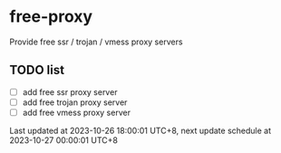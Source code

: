 
# free-proxy
Provide free ssr / trojan / vmess proxy servers


## TODO list
- [ ] add free ssr proxy server
- [ ] add free trojan proxy server
- [ ] add free vmess proxy server

Last updated at 2023-10-26 18:00:01 UTC+8, next update schedule at 2023-10-27 00:00:01 UTC+8

